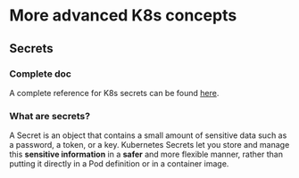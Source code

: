 # More advanced K8s concepts

## Secrets

### Complete doc

A complete reference for K8s secrets can be found [here](https://kubernetes.io/docs/concepts/configuration/secret/).

### What are secrets?

A Secret is an object that contains a small amount of sensitive data such as a password, a token, or a key.
Kubernetes Secrets let you store and manage this **sensitive information** in a **safer** and more flexible manner, rather than putting it directly in a Pod definition or in a container image.





